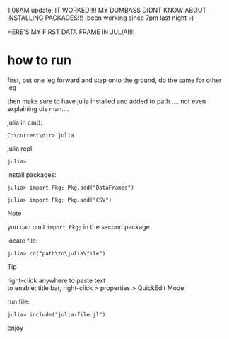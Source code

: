 1:08AM update: IT WORKED!!!! MY DUMBASS DIDNT KNOW ABOUT INSTALLING PACKAGES!!!
(been working since 7pm last night 💀)

HERE'S MY FIRST DATA FRAME IN JULIA!!!!

# how to run
first, put one leg forward and step onto the ground, do the same for other leg

then make sure to have julia installed and added to path .... not even explaining dis man....

julia in cmd:
```
C:\current\dir> julia
```
julia repl:
```
julia>
```
install packages:
```
julia> import Pkg; Pkg.add("DataFrames")
```
```
julia> import Pkg; Pkg.add("CSV")
```
> [!NOTE]
> you can omit `import Pkg;` in the second package

locate file:
```
julia> cd("path\to\julia\file")
```
> [!TIP]
> right-click anywhere to paste text  
> to enable: title bar, right-click > properties > QuickEdit Mode

run file:
```
julia> include("julia-file.jl")
```
enjoy
